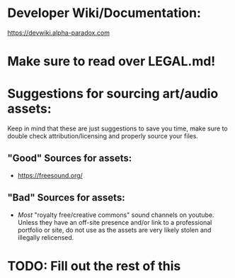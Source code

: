 

# Developer Wiki/Documentation:
https://devwiki.alpha-paradox.com

# Make sure to read over LEGAL.md!

# Suggestions for sourcing art/audio assets:
Keep in mind that these are just suggestions to save you time, make sure to double check attribution/licensing and properly source your files.
## "Good" Sources for assets:
- https://freesound.org/

## "Bad" Sources for assets:
- *Most* "royalty free/creative commons" sound channels on youtube. Unless they have an off-site presence and/or link to a professional portfolio or site, do not use as the assets are very likely stolen and illegally relicensed.

# TODO: Fill out the rest of this

